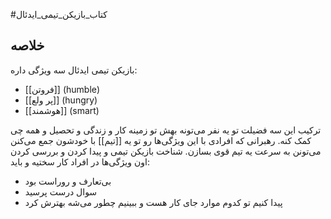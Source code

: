 #کتاب_بازیکن_تیمی_ایدئال 
## خلاصه
بازیکن تیمی ایدئال سه ویژگی داره:
- [[فروتن]] (humble)
- [[پر ولع]] (hungry)
- [[هوشمند]] (smart)

ترکیب این سه فضیلت تو یه نفر می‌تونه بهش تو زمینه کار و زندگی و تحصیل و همه چی کمک کنه.
رهبرانی که افرادی با این ویژگی‌ها رو تو یه [[تیم]] با خودشون جمع می‌کنن می‌تونن به سرعت یه تیم قوی بسازن.
شناخت بازیکن تیمی و پیدا کردن و بررسی کردن اون ویژگی‌ها در افراد کار سختیه و باید:
- بی‌تعارف و روراست بود
- سوال درست پرسید
- پیدا کنیم تو کدوم موارد جای کار هست و ببینیم چطور می‌شه بهترش کرد
